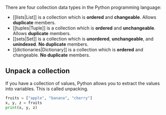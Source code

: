 
There are four collection data types in the Python programming language:

- [[lists|List]] is a collection which is **ordered** and **changeable**. Allows **duplicate** members.
- [[tuples|Tuple]] is a collection which is **ordered** and **unchangeable**. Allows **duplicate** members.
- [[sets|Set]] is a collection which is **unordered**, **unchangeable**, and **unindexed**. **No duplicate** members.
- [[dictionaries|Dictionary]] is a collection which is **ordered** and changeable. **No duplicate** members.


## Unpack a collection

If you have a collection of values, Python allows you to extract the values into variables. This is called unpacking.

```Python
fruits = ["apple", "banana", "cherry"]
x, y, z = fruits
print(x, y, z)
```


